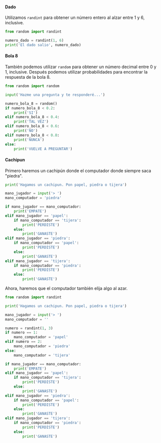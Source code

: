 #### Dado

Utilizamos `randint` para obtener un número entero al alzar entre 1 y 6, inclusive.

```python
from random import randint

numero_dado = randint(1, 6)
print('El dado salio', numero_dado)
```

#### Bola 8

También podemos utilizar `random` para obtener un número decimal entre 0 y 1, inclusive. Después podemos utilizar probabilidades para encontrar la respuesta de la bola 8.

```python
from random import random

input('Hazme una pregunta y te responderé...')

numero_bola_8 = random()
if numero_bola_8 < 0.2:
    print('SI')
elif numero_bola_8 < 0.4:
    print('TAL VEZ')
elif numero_bola_8 < 0.6:
    print('NO')
elif numero_bola_8 < 0.8:
    print('NUNCA')
else:
    print('VUELVE A PREGUNTAR')
```

#### Cachipun

Primero haremos un cachipún donde el computador donde siempre saca "piedra".
```python
print('Hagamos un cachipun. Pon papel, piedra o tijera')

mano_jugador = input('> ')
mano_computador = 'piedra'

if mano_jugador == mano_computador:
    print('EMPATE')
elif mano_jugador == 'papel':
    if mano_computador == 'tijera':
        print('PERDISTE')
    else:
        print('GANASTE')
elif mano_jugador == 'piedra':
    if mano_computador == 'papel':
        print('PERDISTE')
    else:
        print('GANASTE')
elif mano_jugador == 'tijera':
    if mano_computador == 'piedra':
        print('PERDISTE')
    else:
        print('GANASTE')
```

Ahora, haremos que el computador también elija algo al azar.
```python
from random import randint

print('Hagamos un cachipun. Pon papel, piedra o tijera')

mano_jugador = input('> ')
mano_computador = ''

numero = randint(1, 3)
if numero == 1:
    mano_computador = 'papel'
elif numero == 2:
    mano_computador = 'piedra'
else:
    mano_computador = 'tijera'

if mano_jugador == mano_computador:
    print('EMPATE')
elif mano_jugador == 'papel':
    if mano_computador == 'tijera':
        print('PERDISTE')
    else:
        print('GANASTE')
elif mano_jugador == 'piedra':
    if mano_computador == 'papel':
        print('PERDISTE')
    else:
        print('GANASTE')
elif mano_jugador == 'tijera':
    if mano_computador == 'piedra':
        print('PERDISTE')
    else:
        print('GANASTE')
``` 